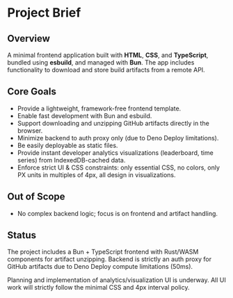 # Project Brief

## Overview
A minimal frontend application built with **HTML**, **CSS**, and **TypeScript**, bundled using **esbuild**, and managed with **Bun**. The app includes functionality to download and store build artifacts from a remote API.

## Core Goals
- Provide a lightweight, framework-free frontend template.
- Enable fast development with Bun and esbuild.
- Support downloading and unzipping GitHub artifacts directly in the browser.
- Minimize backend to auth proxy only (due to Deno Deploy limitations).
- Be easily deployable as static files.
- Provide instant developer analytics visualizations (leaderboard, time series) from IndexedDB-cached data.
- Enforce strict UI & CSS constraints: only essential CSS, no colors, only PX units in multiples of 4px, all design in visualizations.

## Out of Scope
- No complex backend logic; focus is on frontend and artifact handling.

## Status
The project includes a Bun + TypeScript frontend with Rust/WASM components for artifact unzipping. Backend is strictly an auth proxy for GitHub artifacts due to Deno Deploy compute limitations (50ms).

Planning and implementation of analytics/visualization UI is underway. All UI work will strictly follow the minimal CSS and 4px interval policy.
